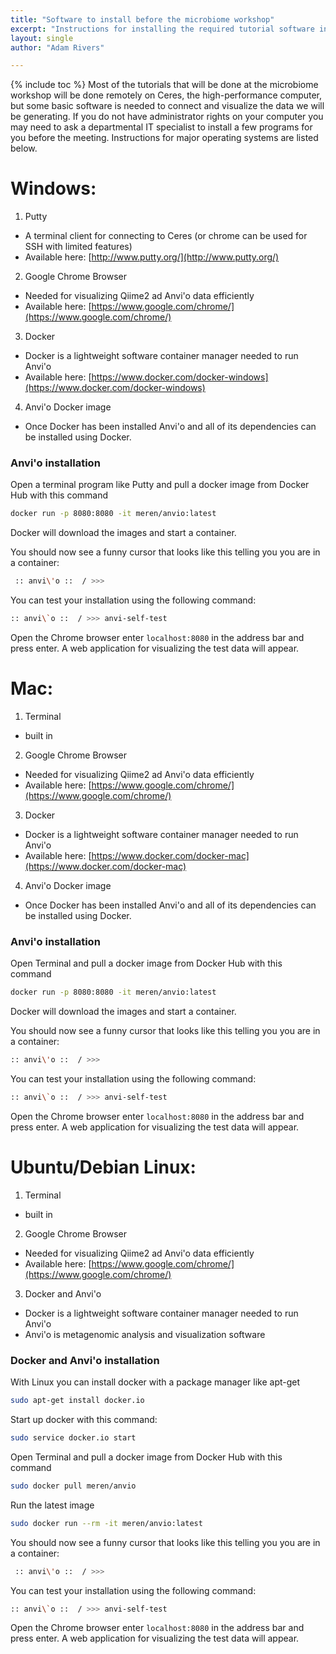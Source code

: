 ```yaml
---
title: "Software to install before the microbiome workshop"
excerpt: "Instructions for installing the required tutorial software in Windows, Mac and Ubuntu machines"
layout: single
author: "Adam Rivers"

---
```

{% include toc %}
Most of the tutorials that will be done at the microbiome workshop will be done remotely on Ceres, the high-performance computer, but some basic software is needed to connect and visualize the data we will be generating.  If you do not have administrator rights on your computer you may need to ask a departmental IT specialist to install a few programs for you before the meeting. Instructions for major operating systems are listed below.


# Windows:

1. Putty
  * A terminal client for connecting to Ceres (or chrome can be used for SSH with limited features)
  * Available here: [http://www.putty.org/](http://www.putty.org/)
2. Google Chrome Browser
  * Needed for visualizing Qiime2 ad Anvi'o data efficiently
  * Available here: [https://www.google.com/chrome/](https://www.google.com/chrome/)
3. Docker
  * Docker is a lightweight software container manager needed to run Anvi'o
  * Available here: [https://www.docker.com/docker-windows](https://www.docker.com/docker-windows)
4. Anvi'o Docker image
  * Once Docker has been installed Anvi'o and all of its dependencies can be installed using Docker.

### Anvi'o installation

Open a terminal program like Putty and pull a docker image from Docker Hub with this command
```bash
docker run -p 8080:8080 -it meren/anvio:latest
```
Docker will download the images and start a container.

You should now see a funny cursor that looks like this telling you you are in a container:

```bash
 :: anvi\'o ::  / >>>
```

You can test your installation using the following command:
```bash
:: anvi\`o ::  / >>> anvi-self-test
```
Open the Chrome browser enter ```localhost:8080``` in the address bar and press enter. A web application for visualizing the test data will appear.

# Mac:
1. Terminal
  * built in
2. Google Chrome Browser
  * Needed for visualizing Qiime2 ad Anvi'o data efficiently
  * Available here: [https://www.google.com/chrome/](https://www.google.com/chrome/)
3. Docker
  * Docker is a lightweight software container manager needed to run Anvi'o
  * Available here: [https://www.docker.com/docker-mac](https://www.docker.com/docker-mac)
4. Anvi'o Docker image
  * Once Docker has been installed Anvi'o and all of its dependencies can be installed using Docker.

### Anvi'o installation
Open Terminal and pull a docker image from Docker Hub with this command

```bash
docker run -p 8080:8080 -it meren/anvio:latest
```
Docker will download the images and start a container.

You should now see a funny cursor that looks like this telling you you are in a container:

```bash
:: anvi\'o ::  / >>>
```

You can test your installation using the following command:
```bash
:: anvi\`o ::  / >>> anvi-self-test
```
Open the Chrome browser enter ```localhost:8080``` in the address bar and press enter. A web application for visualizing the test data will appear.

# Ubuntu/Debian Linux:
1. Terminal
  * built in
2. Google Chrome Browser
  * Needed for visualizing Qiime2 ad Anvi'o data efficiently
  * Available here: [https://www.google.com/chrome/](https://www.google.com/chrome/)
3. Docker and Anvi'o
  * Docker is a lightweight software container manager needed to run Anvi'o
  * Anvi'o is metagenomic analysis and visualization software

### Docker and Anvi'o installation
With Linux you can install docker with a package manager like apt-get

```bash
sudo apt-get install docker.io
```

Start up docker with this command:
```bash
sudo service docker.io start
```
Open Terminal and pull a docker image from Docker Hub with this command
```bash
sudo docker pull meren/anvio
```
Run the latest image
```bash
sudo docker run --rm -it meren/anvio:latest
```
You should now see a funny cursor that looks like this telling you you are in a container:

```bash
 :: anvi\'o ::  / >>>
```

You can test your installation using the following command:
```bash
:: anvi\`o ::  / >>> anvi-self-test
```
Open the Chrome browser enter ```localhost:8080``` in the address bar and press enter. A web application for visualizing the test data will appear.
